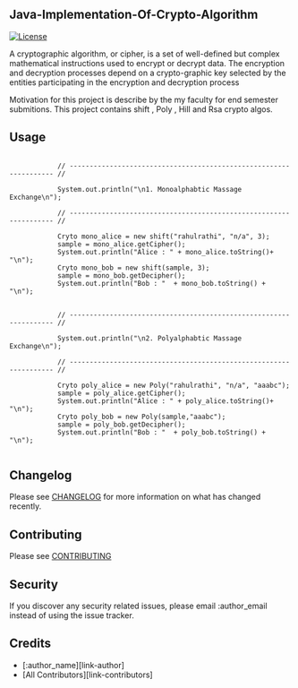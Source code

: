 ## Java-Implementation-Of-Crypto-Algorithm
[![License](http://img.shields.io/:license-mit-blue.svg?style=flat-square)](http://badges.mit-license.org)

A cryptographic algorithm, or cipher, is a set of well-defined but complex mathematical instructions used to encrypt or decrypt data. The encryption and decryption processes depend on a crypto-graphic key selected by the entities participating in the encryption and decryption process

Motivation for this project is describe by the my faculty for end semester submitions. This project contains shift , Poly , Hill and Rsa crypto algos.

## Usage

``` 

            // ------------------------------------------------------------------ //
        
            System.out.println("\n1. Monoalphabtic Massage Exchange\n");

            // ------------------------------------------------------------------ //

            Cryto mono_alice = new shift("rahulrathi", "n/a", 3);
            sample = mono_alice.getCipher();
            System.out.println("Alice : " + mono_alice.toString()+ "\n");
            Cryto mono_bob = new shift(sample, 3);
            sample = mono_bob.getDecipher();
            System.out.println("Bob : "  + mono_bob.toString() + "\n");
        

            // ------------------------------------------------------------------ //
        
            System.out.println("\n2. Polyalphabtic Massage Exchange\n");

            // ------------------------------------------------------------------ //

            Cryto poly_alice = new Poly("rahulrathi", "n/a", "aaabc");
            sample = poly_alice.getCipher();
            System.out.println("Alice : " + poly_alice.toString()+ "\n");
            Cryto poly_bob = new Poly(sample,"aaabc");
            sample = poly_bob.getDecipher();
            System.out.println("Bob : "  + poly_bob.toString() + "\n");
   
```

## Changelog

Please see [CHANGELOG](CHANGELOG.md) for more information on what has changed recently.

## Contributing

Please see [CONTRIBUTING](CONTRIBUTING.md)

## Security

If you discover any security related issues, please email :author_email instead of using the issue tracker.

## Credits

- [:author_name][link-author]
- [All Contributors][link-contributors]
